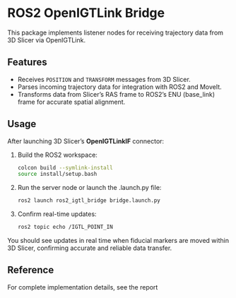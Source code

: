 # ROS2 OpenIGTLink Bridge

This package implements listener nodes for receiving trajectory data from 3D Slicer via OpenIGTLink.

## Features

- Receives `POSITION` and `TRANSFORM` messages from 3D Slicer.
- Parses incoming trajectory data for integration with ROS2 and MoveIt.
- Transforms data from Slicer’s RAS frame to ROS2’s ENU (base_link) frame for accurate spatial alignment.

## Usage

After launching 3D Slicer’s **OpenIGTLinkIF** connector:

1. Build the ROS2 workspace:

    ```bash
    colcon build --symlink-install
    source install/setup.bash
    ```

2. Run the server node or launch the .launch.py file:

    ```bash
    ros2 launch ros2_igtl_bridge bridge.launch.py
    ```

3. Confirm real-time updates:

    ```bash
    ros2 topic echo /IGTL_POINT_IN
    ```

You should see updates in real time when fiducial markers are moved within 3D Slicer, confirming accurate and reliable data transfer.

## Reference

For complete implementation details, see the report 
